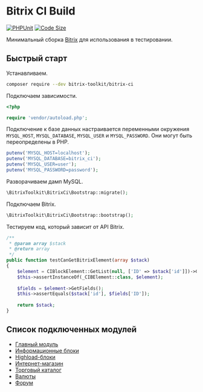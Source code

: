 # Bitrix CI Build

[![PHPUnit](https://github.com/bitrix-toolkit/bitrix-ci/actions/workflows/php-unit.yml/badge.svg?branch=dev%2Fv22.600)](https://github.com/bitrix-toolkit/bitrix-ci/actions/workflows/php-unit.yml)
[![Code Size](https://img.shields.io/github/languages/code-size/bitrix-toolkit/bitrix-ci.svg)](https://packagist.org/packages/bitrix-toolkit/bitrix-ci)

Минимальный сборка [Bitrix](https://www.1c-bitrix.ru/products/cms/index.php) для использования в тестировании.

## Быстрый старт

Устанавливаем.

```bash
composer require --dev bitrix-toolkit/bitrix-ci
```

Подключаем зависимости.

```php
<?php

require 'vendor/autoload.php';
```

Подключение к базе данных настраивается переменными окружения `MYSQL_HOST`, `MYSQL_DATABASE`, `MYSQL_USER` и `MYSQL_PASSWORD`.
Они могут быть переопределены в PHP.

```php
putenv('MYSQL_HOST=localhost');
putenv('MYSQL_DATABASE=bitrix_ci');
putenv('MYSQL_USER=user');
putenv('MYSQL_PASSWORD=password');
```

Разворачиваем дамп MySQL.

```php
\BitrixToolkit\BitrixCi\Bootstrap::migrate();
```

Подключаем Bitrix.

```php
\BitrixToolkit\BitrixCi\Bootstrap::bootstrap();
```

Тестируем код, который зависит от API Bitrix.

```php
/**
 * @param array $stack
 * @return array
 */
public function testCanGetBitrixElement(array $stack)
{
    $element = CIBlockElement::GetList(null, ['ID' => $stack['id']])->GetNextElement();
    $this->assertInstanceOf(_CIBElement::class, $element);
    
    $fields = $element->GetFields();
    $this->assertEquals($stack['id'], $fields['ID']);
    
    return $stack;
}
```

## Список подключенных модулей

* [Главный модуль](https://dev.1c-bitrix.ru/api_help/main/index.php)
* [Информационные блоки](https://dev.1c-bitrix.ru/api_help/iblock/index.php)
* [Highload-блоки](https://dev.1c-bitrix.ru/api_help/hlblock/index.php)
* [Интернет-магазин](https://dev.1c-bitrix.ru/api_help/sale/index.php)
* [Торговый каталог](https://dev.1c-bitrix.ru/api_help/catalog/index.php)
* [Валюты](https://dev.1c-bitrix.ru/api_help/currency/index.php)
* [Форум](https://dev.1c-bitrix.ru/api_help/forum/index.php)
